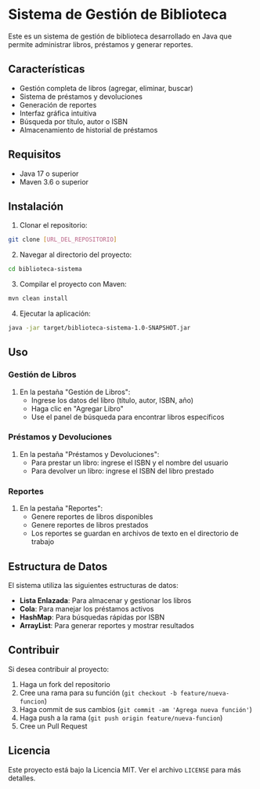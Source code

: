 # Sistema de Gestión de Biblioteca

Este es un sistema de gestión de biblioteca desarrollado en Java que permite administrar libros, préstamos y generar reportes.

## Características

- Gestión completa de libros (agregar, eliminar, buscar)
- Sistema de préstamos y devoluciones
- Generación de reportes
- Interfaz gráfica intuitiva
- Búsqueda por título, autor o ISBN
- Almacenamiento de historial de préstamos

## Requisitos

- Java 17 o superior
- Maven 3.6 o superior

## Instalación

1. Clonar el repositorio:
```bash
git clone [URL_DEL_REPOSITORIO]
```

2. Navegar al directorio del proyecto:
```bash
cd biblioteca-sistema
```

3. Compilar el proyecto con Maven:
```bash
mvn clean install
```

4. Ejecutar la aplicación:
```bash
java -jar target/biblioteca-sistema-1.0-SNAPSHOT.jar
```

## Uso

### Gestión de Libros

1. En la pestaña "Gestión de Libros":
   - Ingrese los datos del libro (título, autor, ISBN, año)
   - Haga clic en "Agregar Libro"
   - Use el panel de búsqueda para encontrar libros específicos

### Préstamos y Devoluciones

1. En la pestaña "Préstamos y Devoluciones":
   - Para prestar un libro: ingrese el ISBN y el nombre del usuario
   - Para devolver un libro: ingrese el ISBN del libro prestado

### Reportes

1. En la pestaña "Reportes":
   - Genere reportes de libros disponibles
   - Genere reportes de libros prestados
   - Los reportes se guardan en archivos de texto en el directorio de trabajo

## Estructura de Datos

El sistema utiliza las siguientes estructuras de datos:

- **Lista Enlazada**: Para almacenar y gestionar los libros
- **Cola**: Para manejar los préstamos activos
- **HashMap**: Para búsquedas rápidas por ISBN
- **ArrayList**: Para generar reportes y mostrar resultados

## Contribuir

Si desea contribuir al proyecto:

1. Haga un fork del repositorio
2. Cree una rama para su función (`git checkout -b feature/nueva-funcion`)
3. Haga commit de sus cambios (`git commit -am 'Agrega nueva función'`)
4. Haga push a la rama (`git push origin feature/nueva-funcion`)
5. Cree un Pull Request

## Licencia

Este proyecto está bajo la Licencia MIT. Ver el archivo `LICENSE` para más detalles. 